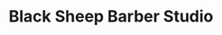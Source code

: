 ---
title: "Black Sheep Barber Studio"
url: /coon-rapids/black-sheep-barber-studio/
shop: hairdresser
---